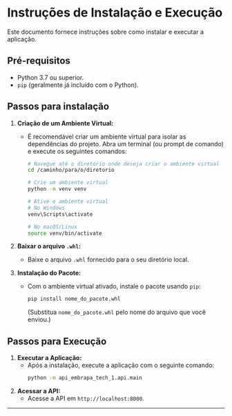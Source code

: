 # Instruções de Instalação e Execução

Este documento fornece instruções sobre como instalar e executar a aplicação.

## Pré-requisitos

- Python 3.7 ou superior.
- `pip` (geralmente já incluído com o Python).

## Passos para instalação

1. **Criação de um Ambiente Virtual:**
   - É recomendável criar um ambiente virtual para isolar as dependências do projeto. Abra um terminal (ou prompt de comando) e execute os seguintes comandos:
     ```bash
     # Navegue até o diretório onde deseja criar o ambiente virtual
     cd /caminho/para/o/diretorio

     # Crie um ambiente virtual
     python -m venv venv

     # Ative o ambiente virtual
     # No Windows
     venv\Scripts\activate

     # No macOS/Linux
     source venv/bin/activate
     ```

2. **Baixar o arquivo `.whl`:**
   - Baixe o arquivo `.whl` fornecido para o seu diretório local.

3. **Instalação do Pacote:**
   - Com o ambiente virtual ativado, instale o pacote usando `pip`:
     ```bash
     pip install nome_do_pacote.whl
     ```
     (Substitua `nome_do_pacote.whl` pelo nome do arquivo que você enviou.)

## Passos para Execução

1. **Executar a Aplicação:**
   - Após a instalação, execute a aplicação com o seguinte comando:
     ```bash
     python -m api_embrapa_tech_1.api.main
     ```
2. **Acessar a API:**
   - Acesse a API em `http://localhost:8000`.

---
